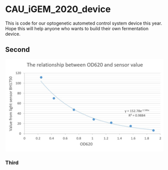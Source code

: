 # CAU_iGEM_2020_device
This is code for our optogenetic autometed control system device this year. Hope this will help anyone who wants to build their own fermentation device.
## Second
![](https://github.com/Tarelku/CAU_iGEM_2020_device/blob/main/img/Relationship%20between%20OD620%20and%20sensor%20value.png)
### Third
